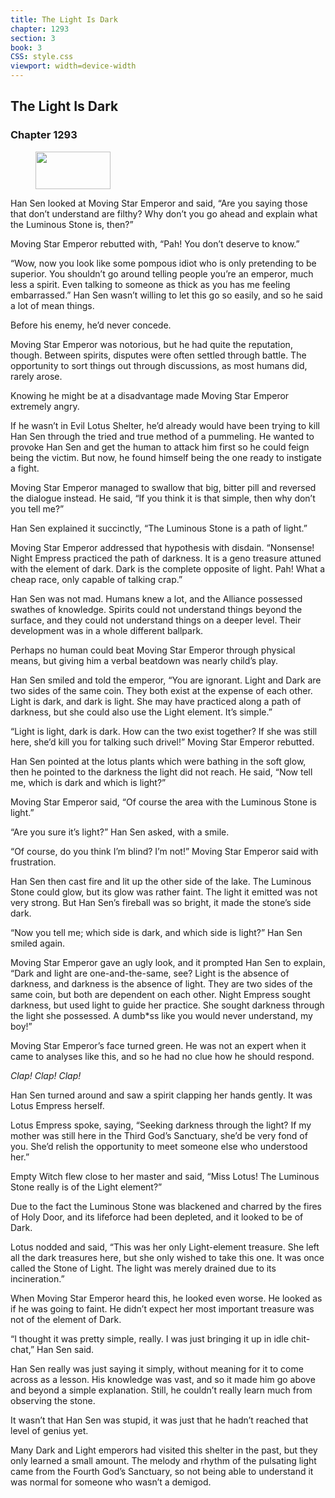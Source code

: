 ```yaml
---
title: The Light Is Dark
chapter: 1293
section: 3
book: 3
CSS: style.css
viewport: width=device-width
---
```


## The Light Is Dark

### Chapter 1293

<figure>
	<img src="../Images/gem.gif" alt="" id="gem" width="120" height="60" />
</figure>

Han Sen looked at Moving Star Emperor and said, “Are you saying those that don’t understand are filthy? Why don’t you go ahead and explain what the Luminous Stone is, then?”

Moving Star Emperor rebutted with, “Pah! You don’t deserve to know.”

“Wow, now you look like some pompous idiot who is only pretending to be superior. You shouldn’t go around telling people you’re an emperor, much less a spirit. Even talking to someone as thick as you has me feeling embarrassed.” Han Sen wasn’t willing to let this go so easily, and so he said a lot of mean things.

Before his enemy, he’d never concede.

Moving Star Emperor was notorious, but he had quite the reputation, though. Between spirits, disputes were often settled through battle. The opportunity to sort things out through discussions, as most humans did, rarely arose.

Knowing he might be at a disadvantage made Moving Star Emperor extremely angry.

If he wasn’t in Evil Lotus Shelter, he’d already would have been trying to kill Han Sen through the tried and true method of a pummeling. He wanted to provoke Han Sen and get the human to attack him first so he could feign being the victim. But now, he found himself being the one ready to instigate a fight.

Moving Star Emperor managed to swallow that big, bitter pill and reversed the dialogue instead. He said, “If you think it is that simple, then why don’t you tell me?”

Han Sen explained it succinctly, “The Luminous Stone is a path of light.”

Moving Star Emperor addressed that hypothesis with disdain. “Nonsense! Night Empress practiced the path of darkness. It is a geno treasure attuned with the element of dark. Dark is the complete opposite of light. Pah! What a cheap race, only capable of talking crap.”

Han Sen was not mad. Humans knew a lot, and the Alliance possessed swathes of knowledge. Spirits could not understand things beyond the surface, and they could not understand things on a deeper level. Their development was in a whole different ballpark.

Perhaps no human could beat Moving Star Emperor through physical means, but giving him a verbal beatdown was nearly child’s play.

Han Sen smiled and told the emperor, “You are ignorant. Light and Dark are two sides of the same coin. They both exist at the expense of each other. Light is dark, and dark is light. She may have practiced along a path of darkness, but she could also use the Light element. It’s simple.”

“Light is light, dark is dark. How can the two exist together? If she was still here, she’d kill you for talking such drivel!” Moving Star Emperor rebutted.

Han Sen pointed at the lotus plants which were bathing in the soft glow, then he pointed to the darkness the light did not reach. He said, “Now tell me, which is dark and which is light?”

Moving Star Emperor said, “Of course the area with the Luminous Stone is light.”

“Are you sure it’s light?” Han Sen asked, with a smile.

“Of course, do you think I’m blind? I’m not!” Moving Star Emperor said with frustration.

Han Sen then cast fire and lit up the other side of the lake. The Luminous Stone could glow, but its glow was rather faint. The light it emitted was not very strong. But Han Sen’s fireball was so bright, it made the stone’s side dark.

“Now you tell me; which side is dark, and which side is light?” Han Sen smiled again.

Moving Star Emperor gave an ugly look, and it prompted Han Sen to explain, “Dark and light are one-and-the-same, see? Light is the absence of darkness, and darkness is the absence of light. They are two sides of the same coin, but both are dependent on each other. Night Empress sought darkness, but used light to guide her practice. She sought darkness through the light she possessed. A dumb*ss like you would never understand, my boy!”

Moving Star Emperor’s face turned green. He was not an expert when it came to analyses like this, and so he had no clue how he should respond.

*Clap!* *Clap!* *Clap!*

Han Sen turned around and saw a spirit clapping her hands gently. It was Lotus Empress herself.

Lotus Empress spoke, saying, “Seeking darkness through the light? If my mother was still here in the Third God’s Sanctuary, she’d be very fond of you. She’d relish the opportunity to meet someone else who understood her.”

Empty Witch flew close to her master and said, “Miss Lotus! The Luminous Stone really is of the Light element?”

Due to the fact the Luminous Stone was blackened and charred by the fires of Holy Door, and its lifeforce had been depleted, and it looked to be of Dark.

Lotus nodded and said, “This was her only Light-element treasure. She left all the dark treasures here, but she only wished to take this one. It was once called the Stone of Light. The light was merely drained due to its incineration.”

When Moving Star Emperor heard this, he looked even worse. He looked as if he was going to faint. He didn’t expect her most important treasure was not of the element of Dark.

“I thought it was pretty simple, really. I was just bringing it up in idle chit-chat,” Han Sen said.

Han Sen really was just saying it simply, without meaning for it to come across as a lesson. His knowledge was vast, and so it made him go above and beyond a simple explanation. Still, he couldn’t really learn much from observing the stone.

It wasn’t that Han Sen was stupid, it was just that he hadn’t reached that level of genius yet.

Many Dark and Light emperors had visited this shelter in the past, but they only learned a small amount. The melody and rhythm of the pulsating light came from the Fourth God’s Sanctuary, so not being able to understand it was normal for someone who wasn’t a demigod.